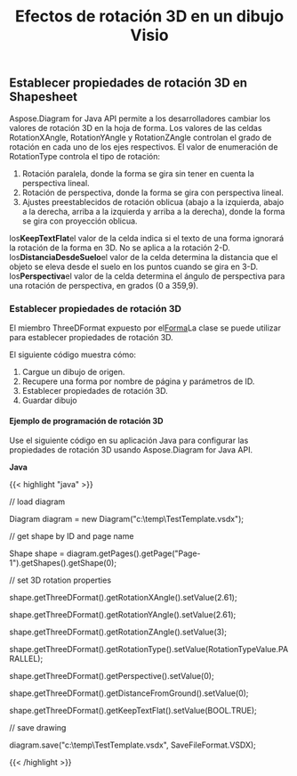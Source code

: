 ﻿---
title: Efectos de rotación 3D en un dibujo Visio
type: docs
weight: 90
url: /es/java/3d-rotation-effects-in-a-visio-drawing/
---
## **Establecer propiedades de rotación 3D en Shapesheet**
Aspose.Diagram for Java API permite a los desarrolladores cambiar los valores de rotación 3D en la hoja de forma. Los valores de las celdas RotationXAngle, RotationYAngle y RotationZAngle controlan el grado de rotación en cada uno de los ejes respectivos. El valor de enumeración de RotationType controla el tipo de rotación:

1. Rotación paralela, donde la forma se gira sin tener en cuenta la perspectiva lineal.
1. Rotación de perspectiva, donde la forma se gira con perspectiva lineal.
1. Ajustes preestablecidos de rotación oblicua (abajo a la izquierda, abajo a la derecha, arriba a la izquierda y arriba a la derecha), donde la forma se gira con proyección oblicua.

los**KeepTextFlat**el valor de la celda indica si el texto de una forma ignorará la rotación de la forma en 3D. No se aplica a la rotación 2-D. los**DistanciaDesdeSuelo**el valor de la celda determina la distancia que el objeto se eleva desde el suelo en los puntos cuando se gira en 3-D. los**Perspectiva**el valor de la celda determina el ángulo de perspectiva para una rotación de perspectiva, en grados (0 a 359,9).
### **Establecer propiedades de rotación 3D**
El miembro ThreeDFormat expuesto por el[Forma](https://reference.aspose.com/diagram/java/com.aspose.diagram/Shape)La clase se puede utilizar para establecer propiedades de rotación 3D.

El siguiente código muestra cómo:

1. Cargue un dibujo de origen.
1. Recupere una forma por nombre de página y parámetros de ID.
1. Establecer propiedades de rotación 3D.
1. Guardar dibujo
#### **Ejemplo de programación de rotación 3D**
Use el siguiente código en su aplicación Java para configurar las propiedades de rotación 3D usando Aspose.Diagram for Java API.

**Java**

{{< highlight "java" >}}

 // load diagram

Diagram diagram = new Diagram("c:\\temp\\TestTemplate.vsdx");

// get shape by ID and page name

Shape shape = diagram.getPages().getPage("Page-1").getShapes().getShape(0);



// set 3D rotation properties

shape.getThreeDFormat().getRotationXAngle().setValue(2.61);

shape.getThreeDFormat().getRotationYAngle().setValue(2.61);

shape.getThreeDFormat().getRotationZAngle().setValue(3);

shape.getThreeDFormat().getRotationType().setValue(RotationTypeValue.PARALLEL);

shape.getThreeDFormat().getPerspective().setValue(0);

shape.getThreeDFormat().getDistanceFromGround().setValue(0);

shape.getThreeDFormat().getKeepTextFlat().setValue(BOOL.TRUE);

// save drawing

diagram.save("c:\\temp\\TestTemplate.vsdx", SaveFileFormat.VSDX);

{{< /highlight >}}
